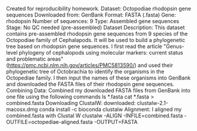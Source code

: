 Created for reproducibility homework.
Dataset: Octopodiae rhodopsin gene sequences 
  Downloaded from: GenBank
  Format: FASTA (.fasta)
  Gene: rhodopsin
  Number of sequences: 9
  Type: Assembled gene sequences
  Stage: No QC needed (pre-assembled)
Dataset Description: 
  This dataset contains pre-assembled rhodopsin gene sequences from 9 species of the Octopodiae family of Cephalapods. It will be used to build a phylogenetic tree based on rhodopsin gene sequences. I first read the article "Genus-level phylogeny of cephalopods using molecular markers: current status and problematic areas" (https://pmc.ncbi.nlm.nih.gov/articles/PMC5813590/) and used their phylogenetic tree of Octobrachia to identify the organisms in the Octopediae family. I then input the names of these organisms into GenBank and downloaded the FASTA files of their rhodopsin gene sequences. 
Combining Data: 
	Combined my downloaded FASTA files from GenBank into one file using the following commands 
	ls *.fasta 
	cat *.fasta > combined.fasta
Downloading ClustalW: 
	downloaded: clustalw-2.1-macosx.dmg
	conda install -c bioconda clustalw
Alignment: 
	I aligned my combined.fasta with Clustal W 
	clustalw -ALIGN -INFILE=combined.fasta -OUTFILE=octopediae-aligned.fasta -OUTPUT=FASTA 

